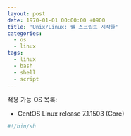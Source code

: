 ```yaml
---
layout: post
date: 1970-01-01 00:00:00 +0900
title: 'Unix/Linux: 쉘 스크립트 시작줄'
categories:
  - os
  - linux
tags:
  - linux
  - bash
  - shell
  - script
---
```


적용 가능 OS 목록:
- CentOS Linux release 7.1.1503 (Core)

```bash
#!/bin/sh
```
